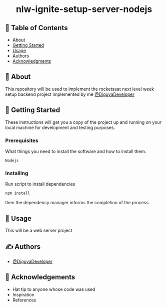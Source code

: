 <h1 align="center">nlw-ignite-setup-server-nodejs</h1>

## 📝 Table of Contents

- [About](#about)
- [Getting Started](#getting_started)
- [Usage](#usage)
- [Authors](#authors)
- [Acknowledgments](#acknowledgement)

## 🧐 About <a name = "about"></a>

This repository will be used to implement the rocketseat next level week setup backend project implemented by me [@DiguyaDeveloper](https://github.com/DiguyaDeveloper)

## 🏁 Getting Started <a name = "getting_started"></a>

These instructions will get you a copy of the project up and running on your local machine for development and testing purposes.

### Prerequisites

What things you need to install the software and how to install them.

```
Nodejs
```

### Installing

Run script to install dependencies

```
npm install
```

then the dependency manager informs the completion of the process.

## 🎈 Usage <a name="usage"></a>

This will be a web server project

## ✍️ Authors <a name = "authors"></a>

- [@DiguyaDeveloper](https://github.com/DiguyaDeveloper)

## 🎉 Acknowledgements <a name = "acknowledgement"></a>

- Hat tip to anyone whose code was used
- Inspiration
- References

